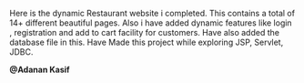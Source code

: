 Here is the dynamic Restaurant website i completed. This contains a total of 14+ different beautiful pages. Also i have added dynamic features like login , registration and add to cart facility for customers. Have also added the database file in this. Have Made this project while exploring JSP, Servlet, JDBC. 


**@Adanan Kasif**

